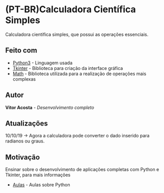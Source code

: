 # (PT-BR)Calculadora Científica Simples

Calculadora cientifica simples, que possui as operações essenciais.

## Feito com
* [Python3](https://www.python.org/psf/) - Linguagem usada
* [Tkinter](https://docs.python.org/3/library/tk.html) - Biblioteca para criação da interface gráfica
* [Math](https://docs.python.org/3/library/math.html) - Biblioteca utilizada para a realização de operações mais complexas

## Autor
**Vitor Acosta** - *Desenvolvimento completo*

## Atualizações
10/10/19 -> Agora a calculadora pode converter o dado inserido para radianos ou graus.
## Motivação
Ensinar sobre o desenvolvimento de aplicações completas com Python e Tkinter, para mais informações
* [Aulas](python.fei.edu.br) - Aulas sobre Python

